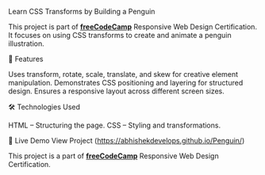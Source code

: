 Learn CSS Transforms by Building a Penguin

This project is part of **[freeCodeCamp](https://www.freecodecamp.org/)**  Responsive Web Design Certification. It focuses on using CSS transforms to create and animate a penguin illustration.

📌 Features

Uses transform, rotate, scale, translate, and skew for creative element manipulation.
Demonstrates CSS positioning and layering for structured design.
Ensures a responsive layout across different screen sizes.

🛠️ Technologies Used

HTML – Structuring the page.
CSS – Styling and transformations.

🚀 Live Demo
View Project  (https://abhishekdevelops.github.io/Penguin/)


This project is a part of **[freeCodeCamp](https://www.freecodecamp.org/)** Responsive Web Design Certification.
